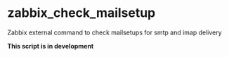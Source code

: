 # zabbix_check_mailsetup
Zabbix external command to check mailsetups for smtp and imap delivery

**This script is in development** 
